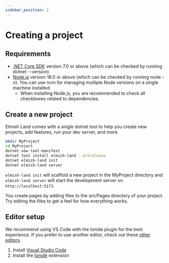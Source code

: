 ```yaml
---
sidebar_position: 2
---
```


# Creating a project

## Requirements
* [.NET Core SDK](https://dotnet.microsoft.com/en-us/) version 7.0 or above (which can be checked by running dotnet --version).
* [Node.js](https://nodejs.org/en) version 18.0 or above (which can be checked by running node -v). You can use nvm for managing multiple Node versions on a single machine installed.
  - When installing Node.js, you are recommended to check all checkboxes related to dependencies.

## Create a new project
Elmish Land comes with a single dotnet tool to help you create new projects, add features, run your dev server, and more.

```bash
mkdir MyProject
cd MyProject
dotnet new tool-manifest
dotnet tool install elmish-land --prerelease
dotnet elmish-land init
dotnet elmish-land server
```

`elmish-land init` will scaffold a new project in the MyProject directory and `elmish-land server` will start the development server on `http://localhost:5173`.

You create pages by adding files to the src/Pages directory of your project. Try editing the files to get a feel for how everything works.

## Editor setup

We recommend using VS Code with the Ionide plugin for the best experience. If you prefer to use another editor, check out these [other editors](/docs/advanced/other-editors).

1. Install [Visual Studio Code](https://code.visualstudio.com/)
2. Install the [Ionide](https://ionide.io/Editors/Code/overview.html) extension
